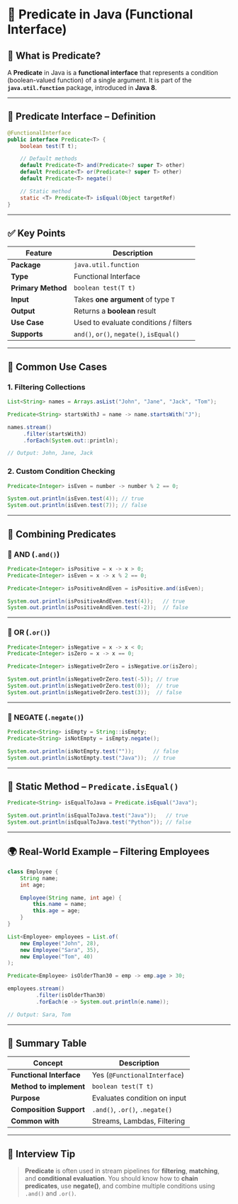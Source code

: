 
# 🧩 Predicate in Java (Functional Interface)

## 🔹 What is Predicate?

A **Predicate** in Java is a **functional interface** that represents a condition (boolean-valued function) of a single argument. It is part of the **`java.util.function`** package, introduced in **Java 8**.

---

## 📜 Predicate Interface – Definition

```java
@FunctionalInterface
public interface Predicate<T> {
    boolean test(T t);

    // Default methods
    default Predicate<T> and(Predicate<? super T> other)
    default Predicate<T> or(Predicate<? super T> other)
    default Predicate<T> negate()

    // Static method
    static <T> Predicate<T> isEqual(Object targetRef)
}
```

---

## ✅ Key Points

| Feature         | Description |
|----------------|-------------|
| **Package**     | `java.util.function` |
| **Type**        | Functional Interface |
| **Primary Method** | `boolean test(T t)` |
| **Input**       | Takes **one argument** of type `T` |
| **Output**      | Returns a **boolean** result |
| **Use Case**    | Used to evaluate conditions / filters |
| **Supports**    | `and()`, `or()`, `negate()`, `isEqual()` |

---

## 🔧 Common Use Cases

### 1. Filtering Collections

```java
List<String> names = Arrays.asList("John", "Jane", "Jack", "Tom");

Predicate<String> startsWithJ = name -> name.startsWith("J");

names.stream()
     .filter(startsWithJ)
     .forEach(System.out::println);

// Output: John, Jane, Jack
```

### 2. Custom Condition Checking

```java
Predicate<Integer> isEven = number -> number % 2 == 0;

System.out.println(isEven.test(4)); // true
System.out.println(isEven.test(7)); // false
```

---

## 🔄 Combining Predicates

### 🔸 AND (`.and()`)

```java
Predicate<Integer> isPositive = x -> x > 0;
Predicate<Integer> isEven = x -> x % 2 == 0;

Predicate<Integer> isPositiveAndEven = isPositive.and(isEven);

System.out.println(isPositiveAndEven.test(4));   // true
System.out.println(isPositiveAndEven.test(-2));  // false
```

---

### 🔸 OR (`.or()`)

```java
Predicate<Integer> isNegative = x -> x < 0;
Predicate<Integer> isZero = x -> x == 0;

Predicate<Integer> isNegativeOrZero = isNegative.or(isZero);

System.out.println(isNegativeOrZero.test(-5)); // true
System.out.println(isNegativeOrZero.test(0));  // true
System.out.println(isNegativeOrZero.test(3));  // false
```

---

### 🔸 NEGATE (`.negate()`)

```java
Predicate<String> isEmpty = String::isEmpty;
Predicate<String> isNotEmpty = isEmpty.negate();

System.out.println(isNotEmpty.test(""));      // false
System.out.println(isNotEmpty.test("Java"));  // true
```

---

## 🧰 Static Method – `Predicate.isEqual()`

```java
Predicate<String> isEqualToJava = Predicate.isEqual("Java");

System.out.println(isEqualToJava.test("Java"));   // true
System.out.println(isEqualToJava.test("Python")); // false
```

---

## 🌍 Real-World Example – Filtering Employees

```java
class Employee {
    String name;
    int age;

    Employee(String name, int age) {
        this.name = name;
        this.age = age;
    }
}

List<Employee> employees = List.of(
    new Employee("John", 28),
    new Employee("Sara", 35),
    new Employee("Tom", 40)
);

Predicate<Employee> isOlderThan30 = emp -> emp.age > 30;

employees.stream()
         .filter(isOlderThan30)
         .forEach(e -> System.out.println(e.name));

// Output: Sara, Tom
```

---

## 📌 Summary Table

| Concept                  | Description |
|--------------------------|-------------|
| **Functional Interface** | Yes (`@FunctionalInterface`) |
| **Method to implement**  | `boolean test(T t)` |
| **Purpose**              | Evaluates condition on input |
| **Composition Support**  | `.and()`, `.or()`, `.negate()` |
| **Common with**          | Streams, Lambdas, Filtering |

---

## 🧠 Interview Tip

> **Predicate** is often used in stream pipelines for **filtering**, **matching**, and **conditional evaluation**. You should know how to **chain predicates**, use **negate()**, and combine multiple conditions using `.and()` and `.or()`.
